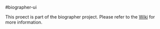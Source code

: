 #biographer-ui

This proect is part of the biographer project. Please refer to the
[Wiki](http://code.google.com/p/biographer/) for more information.